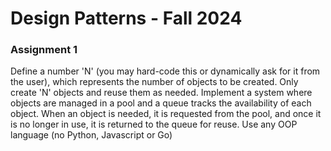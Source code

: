 # Design Patterns - Fall 2024

### Assignment 1
Define a number 'N' (you may hard-code this or dynamically ask for it from the user), which represents the number of objects to be created. Only create 'N' objects and reuse them as needed. Implement a system where objects are managed in a pool and a queue tracks the availability of each object. When an object is needed, it is requested from the pool, and once it is no longer in use, it is returned to the queue for reuse. Use any OOP language (no Python, Javascript or Go)
